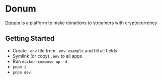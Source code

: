 # Donum

[Donum](https://donum.me) is a platform to make donations to streamers with cryptocurrency

## Getting Started

- Create `.env` file from `.env.example` and fill all fields
- Symlink (or copy) `.env` to all apps
- Run `docker-compose up -d`
- `pnpm i`
- `pnpm dev`
